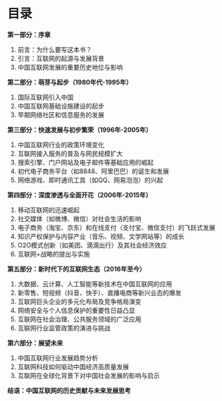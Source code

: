 # 目录
**第一部分：序章**
1. 前言：为什么要写这本书？
2. 引言：互联网的起源与发展背景
3. 中国互联网发展的重要历史地位与影响

**第二部分：萌芽与起步（1980年代-1995年）**
1. 国际互联网引入中国
2. 中国互联网基础设施建设的起步
3. 早期网络社区和信息服务的发展

**第三部分：快速发展与初步繁荣（1996年-2005年）**
1. 中国互联网行业的政策环境变化
2. 互联网接入服务的普及与网民规模扩大
3. 搜索引擎、门户网站及电子邮件等基础应用的崛起
4. 初代电子商务平台（如8848、阿里巴巴）的诞生和发展
5. 网络游戏、即时通讯工具（如QQ、网易泡泡）的兴起

**第四部分：深度渗透与全面开花（2006年-2015年）**
1. 移动互联网的迅速崛起
2. 社交媒体（如微博、微信）对社会生活的影响
3. 电子商务（淘宝、京东）和在线支付（支付宝、微信支付）的飞跃式发展
4. 知识产权保护与内容产业（音乐、视频、文学网站等）的成长
5. O2O模式创新（如美团、滴滴出行）及其社会经济效应
6. 互联网+战略的提出与实施

**第五部分：新时代下的互联网生态（2016年至今）**
1. 大数据、云计算、人工智能等新技术在中国互联网的应用
2. 新零售、短视频（抖音、快手）、直播电商等新兴业态的爆发
3. 互联网巨头企业的多元化布局及竞争格局演变
4. 网络安全与个人信息保护的重要性日益凸显
5. 互联网在社会治理、公共服务领域的广泛应用
6. 互联网行业监管政策的演进与挑战

**第六部分：展望未来**
1. 中国互联网行业发展趋势分析
2. 互联网科技如何驱动中国经济高质量发展
3. 互联网在全球化背景下对中国社会发展的影响与启示

**结语：中国互联网的历史贡献与未来发展思考**
